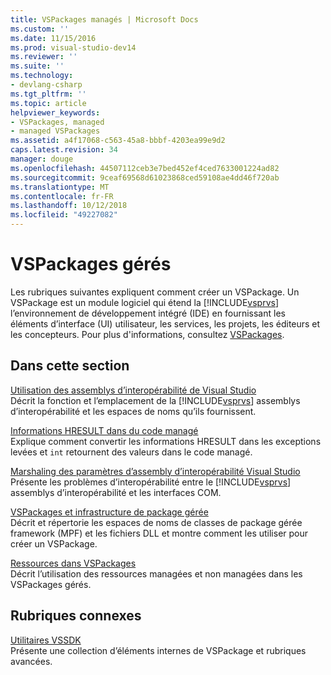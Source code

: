 ```yaml
---
title: VSPackages managés | Microsoft Docs
ms.custom: ''
ms.date: 11/15/2016
ms.prod: visual-studio-dev14
ms.reviewer: ''
ms.suite: ''
ms.technology:
- devlang-csharp
ms.tgt_pltfrm: ''
ms.topic: article
helpviewer_keywords:
- VSPackages, managed
- managed VSPackages
ms.assetid: a4f17068-c563-45a8-bbbf-4203ea99e9d2
caps.latest.revision: 34
manager: douge
ms.openlocfilehash: 44507112ceb3e7bed452ef4ced7633001224ad82
ms.sourcegitcommit: 9ceaf69568d61023868ced59108ae4dd46f720ab
ms.translationtype: MT
ms.contentlocale: fr-FR
ms.lasthandoff: 10/12/2018
ms.locfileid: "49227082"
---
```

# <a name="managed-vspackages"></a>VSPackages gérés
Les rubriques suivantes expliquent comment créer un VSPackage. Un VSPackage est un module logiciel qui étend la [!INCLUDE[vsprvs](../includes/vsprvs-md.md)] l’environnement de développement intégré (IDE) en fournissant les éléments d’interface (UI) utilisateur, les services, les projets, les éditeurs et les concepteurs. Pour plus d'informations, consultez [VSPackages](../extensibility/internals/vspackages.md).  
  
## <a name="in-this-section"></a>Dans cette section  
 [Utilisation des assemblys d’interopérabilité de Visual Studio](../extensibility/internals/using-visual-studio-interop-assemblies.md)  
 Décrit la fonction et l’emplacement de la [!INCLUDE[vsprvs](../includes/vsprvs-md.md)] assemblys d’interopérabilité et les espaces de noms qu’ils fournissent.  
  
 [Informations HRESULT dans du code managé](../misc/hresult-information-in-managed-code.md)  
 Explique comment convertir les informations HRESULT dans les exceptions levées et `int` retournent des valeurs dans le code managé.  
  
 [Marshaling des paramètres d’assembly d’interopérabilité Visual Studio](../misc/visual-studio-interop-assembly-parameter-marshaling.md)  
 Présente les problèmes d’interopérabilité entre le [!INCLUDE[vsprvs](../includes/vsprvs-md.md)] assemblys d’interopérabilité et les interfaces COM.  
  
 [VSPackages et infrastructure de package gérée](../misc/vspackages-and-the-managed-package-framework.md)  
 Décrit et répertorie les espaces de noms de classes de package gérée framework (MPF) et les fichiers DLL et montre comment les utiliser pour créer un VSPackage.  
  
 [Ressources dans VSPackages](../extensibility/internals/resources-in-vspackages.md)  
 Décrit l’utilisation des ressources managées et non managées dans les VSPackages gérés.  
  
## <a name="related-sections"></a>Rubriques connexes  
 [Utilitaires VSSDK](../extensibility/internals/vssdk-utilities.md)  
 Présente une collection d’éléments internes de VSPackage et rubriques avancées.